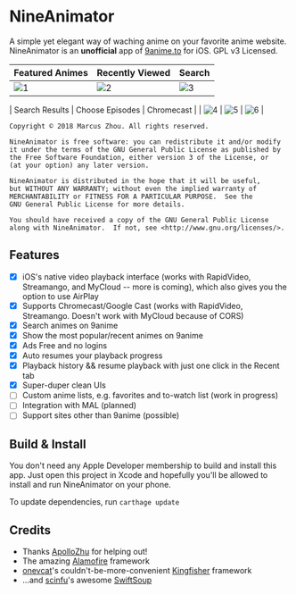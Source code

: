 NineAnimator
==========

A simple yet elegant way of waching anime on your favorite anime website.
NineAnimator is an **unofficial** app of [9anime.to](//9anime.to) for iOS. GPL
v3 Licensed.

| Featured Animes | Recently Viewed | Search |
| ------------------- | ------------------- | -------- |
| ![1](Misc/screenshot_1.png) | ![2](Misc/screenshot_2.png) | ![3](Misc/screenshot_3.png) |

| Search Results | Choose Episodes | Chromecast |
| ![4](Misc/screenshot_4.png) | ![5](Misc/screenshot_5.png) | ![6](Misc/screenshot_6.png) |
    
    Copyright © 2018 Marcus Zhou. All rights reserved.
    
    NineAnimator is free software: you can redistribute it and/or modify
    it under the terms of the GNU General Public License as published by
    the Free Software Foundation, either version 3 of the License, or
    (at your option) any later version.
    
    NineAnimator is distributed in the hope that it will be useful,
    but WITHOUT ANY WARRANTY; without even the implied warranty of
    MERCHANTABILITY or FITNESS FOR A PARTICULAR PURPOSE.  See the
    GNU General Public License for more details.
    
    You should have received a copy of the GNU General Public License
    along with NineAnimator.  If not, see <http://www.gnu.org/licenses/>.
    

## Features

- [x] iOS's native video playback interface (works with RapidVideo, Streamango, and MyCloud -- more is coming), which also gives you the option to use AirPlay
- [x] Supports Chromecast/Google Cast (works with RapidVideo, Streamango. Doesn't work with MyCloud because of CORS)
- [x] Search animes on 9anime
- [x] Show the most popular/recent animes on 9anime
- [x] Ads Free and no logins
- [x] Auto resumes your playback progress
- [x] Playback history && resume playback with just one click in the Recent tab
- [x] Super-duper clean UIs
- [ ] Custom anime lists, e.g. favorites and to-watch list (work in progress)
- [ ] Integration with MAL (planned)
- [ ] Support sites other than 9anime (possible)

## Build & Install

You don't need any Apple Developer membership to build and install this app.
Just open this project in Xcode and hopefully you'll be allowed to install and
run NineAnimator on your phone.

To update dependencies, run `carthage update`

## Credits

* Thanks [ApolloZhu](https://github.com/ApolloZhu) for helping out!
* The amazing [Alamofire](https://github.com/Alamofire/Alamofire) framework
* [onevcat](https://github.com/onevcat)'s couldn't-be-more-convenient [Kingfisher](https://github.com/onevcat/Kingfisher) framework
* ...and [scinfu](https://github.com/scinfu)'s awesome [SwiftSoup](https://github.com/scinfu/SwiftSoup)
